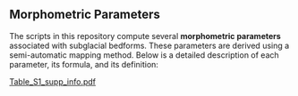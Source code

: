 ## Morphometric Parameters  

The scripts in this repository compute several **morphometric parameters** associated with subglacial bedforms. These parameters are derived using a semi-automatic mapping method. Below is a detailed description of each parameter, its formula, and its definition:  




[Table_S1_supp_info.pdf](https://github.com/user-attachments/files/18148539/Table_S1_supp_info.pdf)
